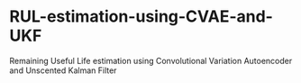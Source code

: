 # RUL-estimation-using-CVAE-and-UKF
Remaining Useful Life estimation using Convolutional Variation Autoencoder and Unscented Kalman Filter
